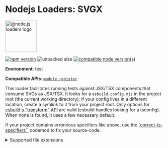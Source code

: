 # Nodejs Loaders: SVGX

<img src="https://raw.githubusercontent.com/nodejs-loaders/nodejs-loaders/refs/heads/main/logo.svg" height="100" width="100" alt="@node.js loaders logo" />

[![npm version](https://img.shields.io/npm/v/@nodejs-loaders/svgx.svg)](https://www.npmjs.com/package/@nodejs-loaders/svgx)
![unpacked size](https://img.shields.io/npm/unpacked-size/@nodejs-loaders/svgx)
[![compatible node version(s)](https://img.shields.io/node/v/@nodejs-loaders/svgx.svg)](https://nodejs.org/download)

**Environment**: test

**Compatible APIs**: [`module.register`](https://nodejs.org/api/module.html#moduleregisterspecifier-parenturl-options)

This loader facilitates running tests against JSX/TSX components that consume SVGs as JSX/TSX. It looks for a `esbuild.config.mjs` in the project root (the current working directory); if your config lives in a different location, create a symlink to it from your project root. Only options for [esbuild's "transform" API](https://esbuild.github.io/api/#transform) are valid (esbuild handles looking for a tsconfig). When none is found, it uses a few necessary default.

If your project contains erroneous specifiers like above, use the [`correct-ts-specifiers``](https://github.com/nodejs/userland-migrations/tree/main/recipes/correct-ts-specifiers) codemod to fix your source-code.

<details>
<summary>Supported file extensions</summary>

* `.svg`
</details>
